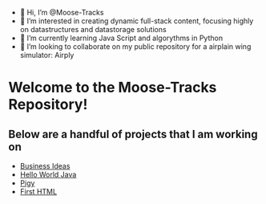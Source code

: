 - 👋 Hi, I’m @Moose-Tracks
- 👀 I’m interested in creating dynamic full-stack content, focusing highly on datastructures and datastorage solutions
- 🌱 I’m currently learning Java Script and algorythms in Python
- 💞️ I’m looking to collaborate on my public repository for a airplain wing simulator: Airply

# Welcome to the Moose-Tracks Repository!
## Below are a handful of projects that I am working on



- [Business Ideas](https://github.com/Moose-Tracks/BusinessIdeas/) 
- [Hello World Java](https://github.com/Moose-Tracks/HelloWorldJava/) 
- [Pigy](https://github.com/Moose-Tracks/Pigy/)
- [First HTML](https://github.com/Moose-Tracks/huntersHTML/)  


<!---
Moose-Tracks/Moose-Tracks is a ✨ special ✨ repository because its `README.md` (this file) appears on your GitHub profile.
You can click the Preview link to take a look at your changes.
--->
